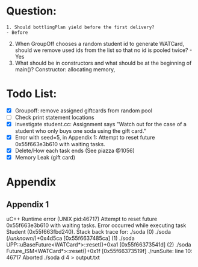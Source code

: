 # Question:
	1. Should bottlingPlan yield before the first delivery?
	- Before
  2. When GroupOff chooses a random student id to generate WATCard, should we remove used ids from the list so that no id is pooled twice?
	- Yes
  3. What should be in constructors and what should be at the beginning of main()?
	Constructor: allocating memory,

# Todo List:
- [x] Groupoff: remove assigned giftcards from random pool
- [ ] Check print statement locations
- [x] investigate student.cc: Assignment says "Watch out for the case of a student who only buys one soda using the gift card."
- [x] Error with seed=5, in Appendix 1: Attempt to reset future 0x55f663e3b610 with waiting tasks.
- [x] Delete/How each task ends (See piazza @1056)
- [x] Memory Leak (gift card)

# Appendix
## Appendix 1
uC++ Runtime error (UNIX pid:46717) Attempt to reset future 0x55f663e3b610 with waiting tasks.
Error occurred while executing task Student (0x55f663fbd240).
Stack back trace for: ./soda
(0) ./soda (/*unknown*/)+0x4d5ca [0x55f6637485ca]
(1) ./soda UPP::uBaseFuture<WATCard*>::reset()+0xa1 [0x55f66373541d]
(2) ./soda Future_ISM<WATCard*>::reset()+0x1f [0x55f66373519f]
./runSuite: line 10: 46717 Aborted                 ./soda d 4 > output.txt
